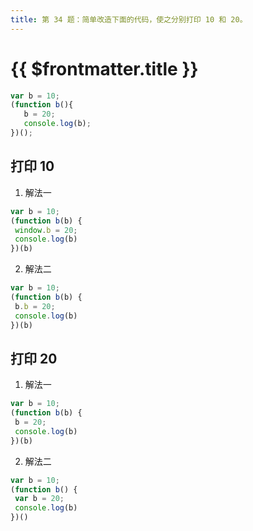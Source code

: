 ```yaml
---
title: 第 34 题：简单改造下面的代码，使之分别打印 10 和 20。
---
```


# {{ $frontmatter.title }}

```js
var b = 10;
(function b(){
   b = 20;
   console.log(b); 
})();
```

## 打印 10

1. 解法一
```js
var b = 10;
(function b(b) {
 window.b = 20;
 console.log(b)
})(b)
```

2. 解法二
```js
var b = 10;
(function b(b) {
 b.b = 20;
 console.log(b)
})(b)
```

## 打印 20

1. 解法一
```js
var b = 10;
(function b(b) {
 b = 20;
 console.log(b)
})(b)
```

2. 解法二
```js
var b = 10;
(function b() {
 var b = 20;
 console.log(b)
})()
```